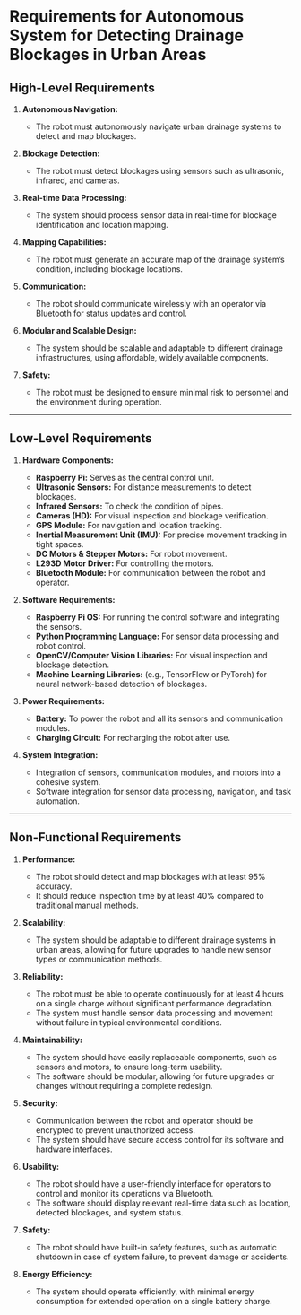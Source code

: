# Requirements for Autonomous System for Detecting Drainage Blockages in Urban Areas

## High-Level Requirements

1. **Autonomous Navigation:**
   - The robot must autonomously navigate urban drainage systems to detect and map blockages.
   
2. **Blockage Detection:**
   - The robot must detect blockages using sensors such as ultrasonic, infrared, and cameras.

3. **Real-time Data Processing:**
   - The system should process sensor data in real-time for blockage identification and location mapping.

4. **Mapping Capabilities:**
   - The robot must generate an accurate map of the drainage system’s condition, including blockage locations.

5. **Communication:**
   - The robot should communicate wirelessly with an operator via Bluetooth for status updates and control.

6. **Modular and Scalable Design:**
   - The system should be scalable and adaptable to different drainage infrastructures, using affordable, widely available components.

7. **Safety:**
   - The robot must be designed to ensure minimal risk to personnel and the environment during operation.

---

## Low-Level Requirements

1. **Hardware Components:**
   - **Raspberry Pi:** Serves as the central control unit.
   - **Ultrasonic Sensors:** For distance measurements to detect blockages.
   - **Infrared Sensors:** To check the condition of pipes.
   - **Cameras (HD):** For visual inspection and blockage verification.
   - **GPS Module:** For navigation and location tracking.
   - **Inertial Measurement Unit (IMU):** For precise movement tracking in tight spaces.
   - **DC Motors & Stepper Motors:** For robot movement.
   - **L293D Motor Driver:** For controlling the motors.
   - **Bluetooth Module:** For communication between the robot and operator.

2. **Software Requirements:**
   - **Raspberry Pi OS:** For running the control software and integrating the sensors.
   - **Python Programming Language:** For sensor data processing and robot control.
   - **OpenCV/Computer Vision Libraries:** For visual inspection and blockage detection.
   - **Machine Learning Libraries:** (e.g., TensorFlow or PyTorch) for neural network-based detection of blockages.

3. **Power Requirements:**
   - **Battery:** To power the robot and all its sensors and communication modules.
   - **Charging Circuit:** For recharging the robot after use.

4. **System Integration:**
   - Integration of sensors, communication modules, and motors into a cohesive system.
   - Software integration for sensor data processing, navigation, and task automation.

---

## Non-Functional Requirements

1. **Performance:**
   - The robot should detect and map blockages with at least 95% accuracy.
   - It should reduce inspection time by at least 40% compared to traditional manual methods.

2. **Scalability:**
   - The system should be adaptable to different drainage systems in urban areas, allowing for future upgrades to handle new sensor types or communication methods.

3. **Reliability:**
   - The robot must be able to operate continuously for at least 4 hours on a single charge without significant performance degradation.
   - The system must handle sensor data processing and movement without failure in typical environmental conditions.

4. **Maintainability:**
   - The system should have easily replaceable components, such as sensors and motors, to ensure long-term usability.
   - The software should be modular, allowing for future upgrades or changes without requiring a complete redesign.

5. **Security:**
   - Communication between the robot and operator should be encrypted to prevent unauthorized access.
   - The system should have secure access control for its software and hardware interfaces.

6. **Usability:**
   - The robot should have a user-friendly interface for operators to control and monitor its operations via Bluetooth.
   - The software should display relevant real-time data such as location, detected blockages, and system status.

7. **Safety:**
   - The robot should have built-in safety features, such as automatic shutdown in case of system failure, to prevent damage or accidents.

8. **Energy Efficiency:**
   - The system should operate efficiently, with minimal energy consumption for extended operation on a single battery charge.

